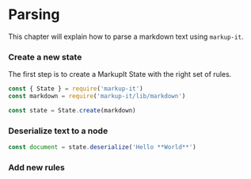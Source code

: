 # Parsing

This chapter will explain how to parse a markdown text using `markup-it`.

### Create a new state

The first step is to create a MarkupIt State with the right set of rules.

```js
const { State } = require('markup-it')
const markdown = require('markup-it/lib/markdown')

const state = State.create(markdown)
```

### Deserialize text to a node

```js
const document = state.deserialize('Hello **World**')
```

### Add new rules
